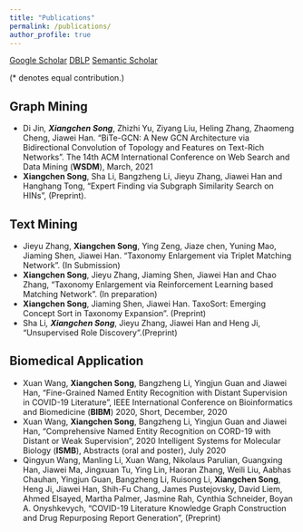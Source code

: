 ```yaml
---
title: "Publications"
permalink: /publications/
author_profile: true
---
```


[Google Scholar](https://scholar.google.com/citations?user=foR8BIoAAAAJ&hl=en)    [DBLP](https://dblp.uni-trier.de/pers/hd/s/Song:Xiangchen)    [Semantic Scholar](https://www.semanticscholar.org/author/Xiangchen-Song/19214393)

(\* denotes equal contribution.)

Graph Mining
---
* Di Jin<sup>*</sup>, **Xiangchen Song**<sup>*</sup>, Zhizhi Yu, Ziyang Liu, Heling Zhang, Zhaomeng Cheng, Jiawei Han. “BiTe-GCN: A New GCN Architecture via Bidirectional Convolution of Topology and Features on Text-Rich Networks”. The 14th ACM International Conference on Web Search and Data Mining (**WSDM**), March, 2021
* **Xiangchen Song**, Sha Li, Bangzheng Li, Jieyu Zhang, Jiawei Han and Hanghang Tong, “Expert Finding via Subgraph Similarity Search on HINs”, (Preprint).

Text Mining
---
* Jieyu Zhang, **Xiangchen Song**, Ying Zeng, Jiaze chen, Yuning Mao, Jiaming Shen, Jiawei Han. “Taxonomy Enlargement via Triplet Matching Network”. (In Submission)
* **Xiangchen Song**, Jieyu Zhang, Jiaming Shen, Jiawei Han and Chao Zhang, “Taxonomy Enlargement via Reinforcement Learning based Matching Network”. (In preparation)
* **Xiangchen Song**, Jiaming Shen, Jiawei Han. TaxoSort: Emerging Concept Sort in Taxonomy Expansion”. (Preprint)
* Sha Li<sup>*</sup>, **Xiangchen Song**<sup>*</sup>, Jieyu Zhang, Jiawei Han and Heng Ji, “Unsupervised Role Discovery”.(Preprint)

Biomedical Application
---
* Xuan Wang, **Xiangchen Song**, Bangzheng Li, Yingjun Guan and Jiawei Han, “Fine-Grained Named Entity Recognition with Distant Supervision in COVID-19 Literature”, IEEE International Conference on Bioinformatics and Biomedicine (**BIBM**) 2020, Short, December, 2020
* Xuan Wang, **Xiangchen Song**, Bangzheng Li, Yingjun Guan and Jiawei Han, “Comprehensive Named Entity Recognition on CORD-19 with Distant or Weak Supervision”, 2020 Intelligent Systems for Molecular Biology (**ISMB**), Abstracts (oral and poster), July 2020
* Qingyun Wang, Manling Li, Xuan Wang, Nikolaus Parulian, Guangxing Han, Jiawei Ma, Jingxuan Tu, Ying Lin, Haoran Zhang, Weili Liu, Aabhas Chauhan, Yingjun Guan, Bangzheng Li, Ruisong Li, **Xiangchen Song**, Heng Ji, Jiawei Han, Shih-Fu Chang, James Pustejovsky, David Liem, Ahmed Elsayed, Martha Palmer, Jasmine Rah, Cynthia Schneider, Boyan A. Onyshkevych, “COVID-19 Literature Knowledge Graph Construction and Drug Repurposing Report Generation”, (Preprint)

